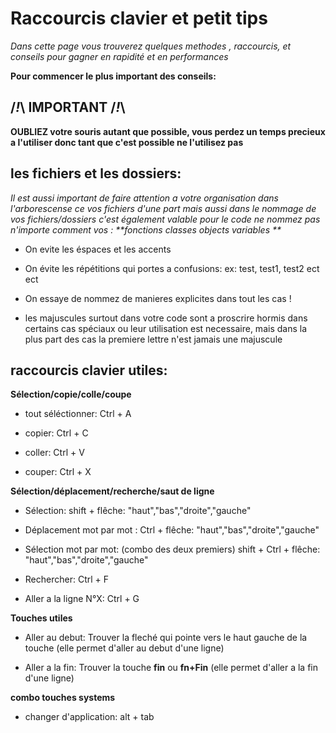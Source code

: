 # Raccourcis clavier et petit tips

_Dans cette page vous trouverez quelques methodes , raccourcis, et conseils pour gagner en rapidité et en performances_



**Pour commencer le plus important des conseils:**


## /_!_\ IMPORTANT /_!_\

**OUBLIEZ votre souris autant que possible, vous perdez un temps precieux a l'utiliser donc tant que c'est possible ne l'utilisez pas**


## les fichiers et les dossiers: 

_Il est aussi important de faire attention a votre organisation dans l'arborescense ce vos fichiers d'une part mais aussi dans le nommage de vos fichiers/dossiers c'est également valable pour le code ne nommez pas n'importe comment vos : **fonctions classes objects variables **_

* On evite les éspaces et les accents 

* On évite les répétitions qui portes a confusions: ex: test, test1, test2 ect ect

* On essaye de nommez de manieres explicites dans tout les cas ! 

* les majuscules surtout dans votre code sont a proscrire hormis dans certains cas spéciaux ou leur utilisation est necessaire, mais dans la plus part des cas la premiere lettre n'est jamais une majuscule 

## raccourcis clavier utiles: 

**Sélection/copie/colle/coupe**

* tout séléctionner: 
    Ctrl + A
    
* copier: 
    Ctrl + C
    
* coller: 
    Ctrl + V

* couper: 
    Ctrl + X    
    
**Sélection/déplacement/recherche/saut de ligne**

* Sélection: 
    shift + flêche: "haut","bas","droite","gauche"
  
* Déplacement mot par mot : 
    Ctrl + flêche: "haut","bas","droite","gauche"
    
* Sélection mot par mot: (combo des deux premiers) 
    shift + Ctrl + flêche: "haut","bas","droite","gauche"    
    
* Rechercher: 
    Ctrl + F

* Aller a la ligne N°X: 
    Ctrl + G
    
**Touches utiles**    

* Aller au debut: 
    Trouver la fleché qui pointe vers le haut gauche de la touche (elle permet d'aller au debut d'une ligne)
    
* Aller a la fin: 
    Trouver la touche **fin** ou **fn+Fin**  (elle permet d'aller a la fin d'une ligne)    
    
**combo touches systems**    

* changer d'application: 
    alt + tab
    

